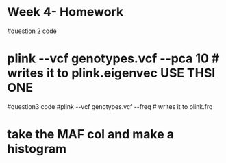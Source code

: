 
# Week 4- Homework 



#question 2 code 
# plink --vcf genotypes.vcf --pca 10 # writes it to plink.eigenvec USE THSI ONE

#question3 code 
#plink --vcf genotypes.vcf --freq  # writes it to plink.frq
# take the MAF col and make a histogram